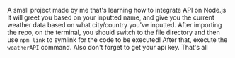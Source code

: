 A small project made by me that's learning how to integrate API on Node.js
It will greet you based on your inputted name, and give you the current weather data based on what city/country you've inputted.
After importing the repo, on the terminal, you should switch to the file directory and then use ```npm link``` to symlink for the code to be executed!
After that, execute the `weatherAPI` command. Also don't forget to get your api key. That's all
